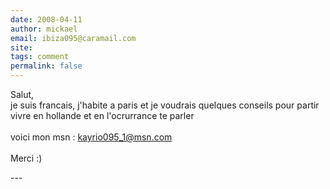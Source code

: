 ```yaml
---
date: 2008-04-11
author: mickael
email: ibiza095@caramail.com
site: 
tags: comment
permalink: false
---
```


<p>Salut,<br />
je suis francais, j'habite a paris et je voudrais quelques conseils pour partir vivre en hollande et en l'ocrurrance te parler <br />
<br />
voici mon msn : <a href="mailto:kayrio095_1@msn.com">kayrio095_1@msn.com</a><br />
<br />
Merci :)</p>
---